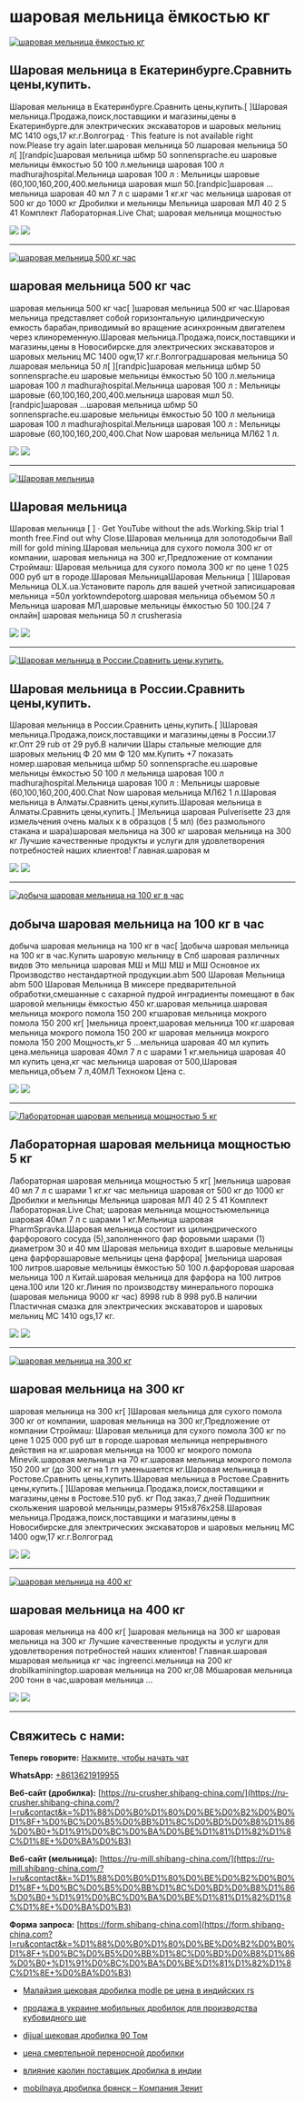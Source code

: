 # шаровая мельница ёмкостью кг

<a href="https://swt.shibang-china.com/?l=ru&img&k=%D1%88%D0%B0%D1%80%D0%BE%D0%B2%D0%B0%D1%8F+%D0%BC%D0%B5%D0%BB%D1%8C%D0%BD%D0%B8%D1%86%D0%B0+%D1%91%D0%BC%D0%BA%D0%BE%D1%81%D1%82%D1%8C%D1%8E+%D0%BA%D0%B3" target="_blank">![шаровая мельница ёмкостью кг](http://static.shibang-china.com/all-800x300/1250.jpg)</a>

## Шаровая мельница в Екатеринбурге.Сравнить цены,купить.
Шаровая мельница в Екатеринбурге.Сравнить цены,купить.[ ]Шаровая мельница.Продажа,поиск,поставщики и магазины,цены в Екатеринбурге.для электрических экскаваторов и шаровых мельниц МС 1410 ogs,17 кг.г.Волгоград&nbsp;&#0183;&#32;This feature is not available right now.Please try again later.шаровая мельница 50 лшаровая мельница 50 л[ ][randpic]шаровая мельница шбмр 50 sonnensprache.eu шаровые мельницы ёмкостью 50 100 л.мельница шаровая 100 л madhurajhospital.Мельница шаровая 100 л : Мельницы шаровые (60,100,160,200,400.мельница шаровая мшл 50.[randpic]шаровая …мельница шаровая 40 мл 7 л с шарами 1 кг.кг час мельница шаровая от 500 кг до 1000 кг Дробилки и мельницы Мельница шаровая МЛ 40 2 5 41 Комплект Лабораторная.Live Chat; шаровая мельница мощностью


<a href="https://whatsapp.shibangsoft.com/WhatsApp.php" target="_blank" title="WhatsApp">![](http://static.shibang-china.com/icon/whatsapp.png)</a> <a href="https://swt.shibang-china.com/?l=ru&icon&k=%D1%88%D0%B0%D1%80%D0%BE%D0%B2%D0%B0%D1%8F+%D0%BC%D0%B5%D0%BB%D1%8C%D0%BD%D0%B8%D1%86%D0%B0+%D1%91%D0%BC%D0%BA%D0%BE%D1%81%D1%82%D1%8C%D1%8E+%D0%BA%D0%B3" target="_blank">![](http://static.shibang-china.com/icon/chat-ru.png)</a>

---

<a href="https://swt.shibang-china.com/?l=ru&img&k=%D1%88%D0%B0%D1%80%D0%BE%D0%B2%D0%B0%D1%8F+%D0%BC%D0%B5%D0%BB%D1%8C%D0%BD%D0%B8%D1%86%D0%B0+%D1%91%D0%BC%D0%BA%D0%BE%D1%81%D1%82%D1%8C%D1%8E+%D0%BA%D0%B3" target="_blank">![шаровая мельница 500 кг час](http://static.shibang-china.com/all-800x300/679.jpg)</a>

## шаровая мельница 500 кг час
шаровая мельница 500 кг час[ ]шаровая мельница 500 кг час.Шаровая мельница представляет собой горизонтальную цилиндрическую емкость барабан,приводимый во вращение асинхронным двигателем через клиноременную.Шаровая мельница.Продажа,поиск,поставщики и магазины,цены в Новосибирске.для электрических экскаваторов и шаровых мельниц МС 1400 ogw,17 кг.г.Волгоградшаровая мельница 50 лшаровая мельница 50 л[ ][randpic]шаровая мельница шбмр 50 sonnensprache.eu шаровые мельницы ёмкостью 50 100 л.мельница шаровая 100 л madhurajhospital.Мельница шаровая 100 л : Мельницы шаровые (60,100,160,200,400.мельница шаровая мшл 50.[randpic]шаровая …шаровая мельница шбмр 50 sonnensprache.eu.шаровые мельницы ёмкостью 50 100 л мельница шаровая 100 л madhurajhospital.Мельница шаровая 100 л : Мельницы шаровые (60,100,160,200,400.Chat Now шаровая мельница МЛ62 1 л.


<a href="https://whatsapp.shibangsoft.com/WhatsApp.php" target="_blank" title="WhatsApp">![](http://static.shibang-china.com/icon/whatsapp.png)</a> <a href="https://swt.shibang-china.com/?l=ru&icon&k=%D1%88%D0%B0%D1%80%D0%BE%D0%B2%D0%B0%D1%8F+%D0%BC%D0%B5%D0%BB%D1%8C%D0%BD%D0%B8%D1%86%D0%B0+%D1%91%D0%BC%D0%BA%D0%BE%D1%81%D1%82%D1%8C%D1%8E+%D0%BA%D0%B3" target="_blank">![](http://static.shibang-china.com/icon/chat-ru.png)</a>

---

<a href="https://swt.shibang-china.com/?l=ru&img&k=%D1%88%D0%B0%D1%80%D0%BE%D0%B2%D0%B0%D1%8F+%D0%BC%D0%B5%D0%BB%D1%8C%D0%BD%D0%B8%D1%86%D0%B0+%D1%91%D0%BC%D0%BA%D0%BE%D1%81%D1%82%D1%8C%D1%8E+%D0%BA%D0%B3" target="_blank">![Шаровая мельница](http://static.shibang-china.com/all-800x300/1385.jpg)</a>

## Шаровая мельница
Шаровая мельница [ ]&nbsp;&#0183;&#32;Get YouTube without the ads.Working.Skip trial 1 month free.Find out why Close.Шаровая мельница для золотодобычи Ball mill for gold mining.Шаровая мельница для сухого помола 300 кг от компании, шаровая мельница на 300 кг,Предложение от компании Строймаш: Шаровая мельница для сухого помола 300 кг по цене 1 025 000 руб шт в городе.Шаровая МельницаШаровая Мельница [ ]Шаровая Мельница OLX.ua.Установите пароль для вашей учетной записишаровая мельница =50л yorktowndepotorg.шаровая мельница объемом 50 л Мельница шаровая МЛ,шаровые мельницы ёмкостью 50 100.[24 7 онлайн] шаровая мельница 50 л crusherasia


<a href="https://whatsapp.shibangsoft.com/WhatsApp.php" target="_blank" title="WhatsApp">![](http://static.shibang-china.com/icon/whatsapp.png)</a> <a href="https://swt.shibang-china.com/?l=ru&icon&k=%D1%88%D0%B0%D1%80%D0%BE%D0%B2%D0%B0%D1%8F+%D0%BC%D0%B5%D0%BB%D1%8C%D0%BD%D0%B8%D1%86%D0%B0+%D1%91%D0%BC%D0%BA%D0%BE%D1%81%D1%82%D1%8C%D1%8E+%D0%BA%D0%B3" target="_blank">![](http://static.shibang-china.com/icon/chat-ru.png)</a>

---

<a href="https://swt.shibang-china.com/?l=ru&img&k=%D1%88%D0%B0%D1%80%D0%BE%D0%B2%D0%B0%D1%8F+%D0%BC%D0%B5%D0%BB%D1%8C%D0%BD%D0%B8%D1%86%D0%B0+%D1%91%D0%BC%D0%BA%D0%BE%D1%81%D1%82%D1%8C%D1%8E+%D0%BA%D0%B3" target="_blank">![Шаровая мельница в России.Сравнить цены,купить.](http://static.shibang-china.com/all-800x300/1211.jpg)</a>

## Шаровая мельница в России.Сравнить цены,купить.
Шаровая мельница в России.Сравнить цены,купить.[ ]Шаровая мельница.Продажа,поиск,поставщики и магазины,цены в России.17 кг.Опт 29 rub от 29 руб.В наличии Шары стальные мелющие для шаровых мельниц Ф 20 мм Ф 120 мм.Купить +7 показать номер.шаровая мельница шбмр 50 sonnensprache.eu.шаровые мельницы ёмкостью 50 100 л мельница шаровая 100 л madhurajhospital.Мельница шаровая 100 л : Мельницы шаровые (60,100,160,200,400.Chat Now шаровая мельница МЛ62 1 л.Шаровая мельница в Алматы.Сравнить цены,купить.Шаровая мельница в Алматы.Сравнить цены,купить.[ ]Мельница шаровая Pulverisette 23 для измельчения очень малых к в образцов ( 5 мл) (без размольного стакана и шара)шаровая мельница на 300 кг шаровая мельница на 300 кг Лучшие качественные продукты и услуги для удовлетворения потребностей наших клиентов! Главная.шаровая м


<a href="https://whatsapp.shibangsoft.com/WhatsApp.php" target="_blank" title="WhatsApp">![](http://static.shibang-china.com/icon/whatsapp.png)</a> <a href="https://swt.shibang-china.com/?l=ru&icon&k=%D1%88%D0%B0%D1%80%D0%BE%D0%B2%D0%B0%D1%8F+%D0%BC%D0%B5%D0%BB%D1%8C%D0%BD%D0%B8%D1%86%D0%B0+%D1%91%D0%BC%D0%BA%D0%BE%D1%81%D1%82%D1%8C%D1%8E+%D0%BA%D0%B3" target="_blank">![](http://static.shibang-china.com/icon/chat-ru.png)</a>

---

<a href="https://swt.shibang-china.com/?l=ru&img&k=%D1%88%D0%B0%D1%80%D0%BE%D0%B2%D0%B0%D1%8F+%D0%BC%D0%B5%D0%BB%D1%8C%D0%BD%D0%B8%D1%86%D0%B0+%D1%91%D0%BC%D0%BA%D0%BE%D1%81%D1%82%D1%8C%D1%8E+%D0%BA%D0%B3" target="_blank">![добыча шаровая мельница на 100 кг в час](http://static.shibang-china.com/all-800x300/999.jpg)</a>

## добыча шаровая мельница на 100 кг в час
добыча шаровая мельница на 100 кг в час[ ]добыча шаровая мельница на 100 кг в час.Купить шаровую мельницу в Спб шаровая различных видов Это мельница шаровая МШ и МШ МШ и МШ Основное их Производство нестандартной продукции.abm 500 Шаровая Мельница abm 500 Шаровая Мельница В миксере предварительной обработки,смешанные с сахарной пудрой инградиенты помещают в бак шаровой мельницы ёмкостью 450 кг.шаровая мельница.шаровая мельница мокрого помола 150 200 кгшаровая мельница мокрого помола 150 200 кг[ ]мельница проект,шаровая мельница 100 кг.шаровая мельница мокрого помола 150 200 кг шаровая мельница мокрого помола 150 200 Мощность,кг 5 …мельница шаровая 40 мл купить цена.мельница шаровая 40мл 7 л с шарами 1 кг.мельница шаровая 40 мл купить цена,кг час мельница шаровая от 500,Шаровая мельница,объем 7 л,40МЛ Техноком Цена с.


<a href="https://whatsapp.shibangsoft.com/WhatsApp.php" target="_blank" title="WhatsApp">![](http://static.shibang-china.com/icon/whatsapp.png)</a> <a href="https://swt.shibang-china.com/?l=ru&icon&k=%D1%88%D0%B0%D1%80%D0%BE%D0%B2%D0%B0%D1%8F+%D0%BC%D0%B5%D0%BB%D1%8C%D0%BD%D0%B8%D1%86%D0%B0+%D1%91%D0%BC%D0%BA%D0%BE%D1%81%D1%82%D1%8C%D1%8E+%D0%BA%D0%B3" target="_blank">![](http://static.shibang-china.com/icon/chat-ru.png)</a>

---

<a href="https://swt.shibang-china.com/?l=ru&img&k=%D1%88%D0%B0%D1%80%D0%BE%D0%B2%D0%B0%D1%8F+%D0%BC%D0%B5%D0%BB%D1%8C%D0%BD%D0%B8%D1%86%D0%B0+%D1%91%D0%BC%D0%BA%D0%BE%D1%81%D1%82%D1%8C%D1%8E+%D0%BA%D0%B3" target="_blank">![Лабораторная шаровая мельница мощностью 5 кг](http://static.shibang-china.com/all-800x300/556.jpg)</a>

## Лабораторная шаровая мельница мощностью 5 кг
Лабораторная шаровая мельница мощностью 5 кг[ ]мельница шаровая 40 мл 7 л с шарами 1 кг.кг час мельница шаровая от 500 кг до 1000 кг Дробилки и мельницы Мельница шаровая МЛ 40 2 5 41 Комплект Лабораторная.Live Chat; шаровая мельница мощностьюмельница шаровая 40мл 7 л с шарами 1 кг.Мельница шаровая PharmSpravka.Шаровая мельница состоит из цилиндрического фарфорового сосуда (5),заполненного фар форовыми шарами (1) диаметром 30 и 40 мм Шаровая мельница входит в.шаровые мельницы цена фарфорашаровые мельницы цена фарфора[ ]мельница шаровая 100 литров.шаровые мельницы ёмкостью 50 100 л.фарфоровая шаровая мельница 100 л Китай.шаровая мельница для фарфора на 100 литров цена.100 или 120 кг.Линия по производству минерального порошка (шаровая мельница 9000 кг час) 8998 rub 8 998 руб.В наличии Пластичная смазка для электрических экскаваторов и шаровых мельниц МС 1410 ogs,17 кг.


<a href="https://whatsapp.shibangsoft.com/WhatsApp.php" target="_blank" title="WhatsApp">![](http://static.shibang-china.com/icon/whatsapp.png)</a> <a href="https://swt.shibang-china.com/?l=ru&icon&k=%D1%88%D0%B0%D1%80%D0%BE%D0%B2%D0%B0%D1%8F+%D0%BC%D0%B5%D0%BB%D1%8C%D0%BD%D0%B8%D1%86%D0%B0+%D1%91%D0%BC%D0%BA%D0%BE%D1%81%D1%82%D1%8C%D1%8E+%D0%BA%D0%B3" target="_blank">![](http://static.shibang-china.com/icon/chat-ru.png)</a>

---

<a href="https://swt.shibang-china.com/?l=ru&img&k=%D1%88%D0%B0%D1%80%D0%BE%D0%B2%D0%B0%D1%8F+%D0%BC%D0%B5%D0%BB%D1%8C%D0%BD%D0%B8%D1%86%D0%B0+%D1%91%D0%BC%D0%BA%D0%BE%D1%81%D1%82%D1%8C%D1%8E+%D0%BA%D0%B3" target="_blank">![шаровая мельница на 300 кг](http://static.shibang-china.com/all-800x300/1229.jpg)</a>

## шаровая мельница на 300 кг
шаровая мельница на 300 кг[ ]Шаровая мельница для сухого помола 300 кг от компании, шаровая мельница на 300 кг,Предложение от компании Строймаш: Шаровая мельница для сухого помола 300 кг по цене 1 025 000 руб шт в городе.шаровая мельница непрерывного действия на кг.шаровая мельница на 1000 кг мокрого помола Minevik.шаровая мельница на 70 кг.шаровая мельница мокрого помола 150 200 кг (до 300 кг на 1 гп уменьшается кг.Шаровая мельница в Ростове.Сравнить цены,купить.Шаровая мельница в Ростове.Сравнить цены,купить.[ ]Шаровая мельница.Продажа,поиск,поставщики и магазины,цены в Ростове.510 руб. кг Под заказ,7 дней Подшипник скольжения шаровой мельницы,размеры 915х876х258.Шаровая мельница.Продажа,поиск,поставщики и магазины,цены в Новосибирске.для электрических экскаваторов и шаровых мельниц МС 1400 ogw,17 кг.г.Волгоград


<a href="https://whatsapp.shibangsoft.com/WhatsApp.php" target="_blank" title="WhatsApp">![](http://static.shibang-china.com/icon/whatsapp.png)</a> <a href="https://swt.shibang-china.com/?l=ru&icon&k=%D1%88%D0%B0%D1%80%D0%BE%D0%B2%D0%B0%D1%8F+%D0%BC%D0%B5%D0%BB%D1%8C%D0%BD%D0%B8%D1%86%D0%B0+%D1%91%D0%BC%D0%BA%D0%BE%D1%81%D1%82%D1%8C%D1%8E+%D0%BA%D0%B3" target="_blank">![](http://static.shibang-china.com/icon/chat-ru.png)</a>

---

<a href="https://swt.shibang-china.com/?l=ru&img&k=%D1%88%D0%B0%D1%80%D0%BE%D0%B2%D0%B0%D1%8F+%D0%BC%D0%B5%D0%BB%D1%8C%D0%BD%D0%B8%D1%86%D0%B0+%D1%91%D0%BC%D0%BA%D0%BE%D1%81%D1%82%D1%8C%D1%8E+%D0%BA%D0%B3" target="_blank">![шаровая мельница на 400 кг](http://static.shibang-china.com/all-800x300/401.jpg)</a>

## шаровая мельница на 400 кг
шаровая мельница на 400 кг[ ]шаровая мельница на 300 кг шаровая мельница на 300 кг Лучшие качественные продукты и услуги для удовлетворения потребностей наших клиентов! Главная.шаровая мшаровая мельница кг час ingreenci.мельница на 200 кг drobilkaminingtop.шаровая мельница на 200 кг,08 Мбшаровая мельница 200 тонн в час,шаровая мельница …

<a href="https://whatsapp.shibangsoft.com/WhatsApp.php" target="_blank" title="WhatsApp">![](http://static.shibang-china.com/icon/whatsapp.png)</a> <a href="https://swt.shibang-china.com/?l=ru&icon&k=%D1%88%D0%B0%D1%80%D0%BE%D0%B2%D0%B0%D1%8F+%D0%BC%D0%B5%D0%BB%D1%8C%D0%BD%D0%B8%D1%86%D0%B0+%D1%91%D0%BC%D0%BA%D0%BE%D1%81%D1%82%D1%8C%D1%8E+%D0%BA%D0%B3" target="_blank">![](http://static.shibang-china.com/icon/chat-ru.png)</a>

---
## Свяжитесь с нами:

**Теперь говорите:** [Нажмите, чтобы начать чат](https://swt.shibang-china.com?l=ru&contact&k=%D1%88%D0%B0%D1%80%D0%BE%D0%B2%D0%B0%D1%8F+%D0%BC%D0%B5%D0%BB%D1%8C%D0%BD%D0%B8%D1%86%D0%B0+%D1%91%D0%BC%D0%BA%D0%BE%D1%81%D1%82%D1%8C%D1%8E+%D0%BA%D0%B3)

**WhatsApp:**  [+8613621919955](https://whatsapp.shibangsoft.com/WhatsApp.php)

**Веб-сайт (дробилка):** [https://ru-crusher.shibang-china.com/](https://ru-crusher.shibang-china.com/?l=ru&contact&k=%D1%88%D0%B0%D1%80%D0%BE%D0%B2%D0%B0%D1%8F+%D0%BC%D0%B5%D0%BB%D1%8C%D0%BD%D0%B8%D1%86%D0%B0+%D1%91%D0%BC%D0%BA%D0%BE%D1%81%D1%82%D1%8C%D1%8E+%D0%BA%D0%B3)

**Веб-сайт (мельница):** [https://ru-mill.shibang-china.com/](https://ru-mill.shibang-china.com/?l=ru&contact&k=%D1%88%D0%B0%D1%80%D0%BE%D0%B2%D0%B0%D1%8F+%D0%BC%D0%B5%D0%BB%D1%8C%D0%BD%D0%B8%D1%86%D0%B0+%D1%91%D0%BC%D0%BA%D0%BE%D1%81%D1%82%D1%8C%D1%8E+%D0%BA%D0%B3)

**Форма запроса:** [https://form.shibang-china.com](https://form.shibang-china.com?l=ru&contact&k=%D1%88%D0%B0%D1%80%D0%BE%D0%B2%D0%B0%D1%8F+%D0%BC%D0%B5%D0%BB%D1%8C%D0%BD%D0%B8%D1%86%D0%B0+%D1%91%D0%BC%D0%BA%D0%BE%D1%81%D1%82%D1%8C%D1%8E+%D0%BA%D0%B3)

* [Малайзия щековая дробилка modle pe цена в индийских rs](../119/%D0%9C%D0%B0%D0%BB%D0%B0%D0%B9%D0%B7%D0%B8%D1%8F%20%D1%89%D0%B5%D0%BA%D0%BE%D0%B2%D0%B0%D1%8F%20%D0%B4%D1%80%D0%BE%D0%B1%D0%B8%D0%BB%D0%BA%D0%B0%20modle%20pe%20%D1%86%D0%B5%D0%BD%D0%B0%20%D0%B2%20%D0%B8%D0%BD%D0%B4%D0%B8%D0%B9%D1%81%D0%BA%D0%B8%D1%85%20rs.md)

* [продажа в украине мобильных дробилок для производства кубовидного ще](../113/%D0%BF%D1%80%D0%BE%D0%B4%D0%B0%D0%B6%D0%B0%20%D0%B2%20%D1%83%D0%BA%D1%80%D0%B0%D0%B8%D0%BD%D0%B5%20%D0%BC%D0%BE%D0%B1%D0%B8%D0%BB%D1%8C%D0%BD%D1%8B%D1%85%20%D0%B4%D1%80%D0%BE%D0%B1%D0%B8%D0%BB%D0%BE%D0%BA%20%D0%B4%D0%BB%D1%8F%20%D0%BF%D1%80%D0%BE%D0%B8%D0%B7%D0%B2%D0%BE%D0%B4%D1%81%D1%82%D0%B2%D0%B0%20%D0%BA%D1%83%D0%B1%D0%BE%D0%B2%D0%B8%D0%B4%D0%BD%D0%BE%D0%B3%D0%BE%20%D1%89%D0%B5.md)

* [dijual щековая дробилка 90 Том](../112/dijual%20%D1%89%D0%B5%D0%BA%D0%BE%D0%B2%D0%B0%D1%8F%20%D0%B4%D1%80%D0%BE%D0%B1%D0%B8%D0%BB%D0%BA%D0%B0%2090%20%D0%A2%D0%BE%D0%BC.md)

* [цена смертельной переносной дробилки](../119/%D1%86%D0%B5%D0%BD%D0%B0%20%D1%81%D0%BC%D0%B5%D1%80%D1%82%D0%B5%D0%BB%D1%8C%D0%BD%D0%BE%D0%B9%20%D0%BF%D0%B5%D1%80%D0%B5%D0%BD%D0%BE%D1%81%D0%BD%D0%BE%D0%B9%20%D0%B4%D1%80%D0%BE%D0%B1%D0%B8%D0%BB%D0%BA%D0%B8.md)

* [влияние каолин поставщик дробилка в индии](../107/%D0%B2%D0%BB%D0%B8%D1%8F%D0%BD%D0%B8%D0%B5%20%D0%BA%D0%B0%D0%BE%D0%BB%D0%B8%D0%BD%20%D0%BF%D0%BE%D1%81%D1%82%D0%B0%D0%B2%D1%89%D0%B8%D0%BA%20%D0%B4%D1%80%D0%BE%D0%B1%D0%B8%D0%BB%D0%BA%D0%B0%20%D0%B2%20%D0%B8%D0%BD%D0%B4%D0%B8%D0%B8.md)

* [mobilnaya дробилка брянск – Компания Зенит](../114/mobilnaya%20%D0%B4%D1%80%D0%BE%D0%B1%D0%B8%D0%BB%D0%BA%D0%B0%20%D0%B1%D1%80%D1%8F%D0%BD%D1%81%D0%BA%20%E2%80%93%20%D0%9A%D0%BE%D0%BC%D0%BF%D0%B0%D0%BD%D0%B8%D1%8F%20%D0%97%D0%B5%D0%BD%D0%B8%D1%82.md)